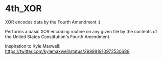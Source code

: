 4th_XOR
=======

XOR encodes data by the Fourth Amendment :)

Performs a basic XOR encoding routine on any given file by the contents of the United States Constitution's Fourth Amendment. 

Inspiration to Kyle Maxwell:
https://twitter.com/kylemaxwell/status/299991910972530688
